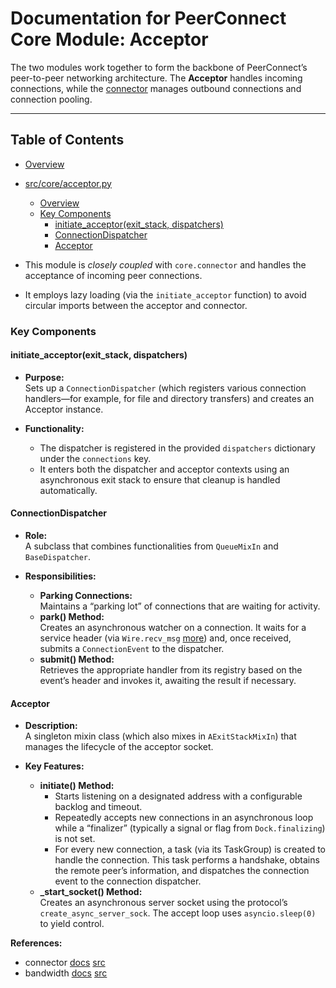# Documentation for PeerConnect Core Module: Acceptor

The two modules work together to form the backbone of PeerConnect’s peer-to-peer networking architecture. The **Acceptor** handles incoming connections, while the [connector](https://github.com/ShaikAli65/PeerConnect/blob/dev/docs/core/connector.md) manages outbound connections and connection pooling.

---

## Table of Contents

- [Overview](#overview)
- [src/core/acceptor.py](#srccoreacceptorpy)
  - [Overview](#overview-1)
  - [Key Components](#key-components)
    - [initiate_acceptor(exit_stack, dispatchers)](#initiate_acceptorexit_stack-dispatchers)
    - [ConnectionDispatcher](#connectiondispatcher)
    - [Acceptor](#acceptor)

- This module is *closely coupled* with `core.connector` and handles the acceptance of incoming peer connections.
- It employs lazy loading (via the `initiate_acceptor` function) to avoid circular imports between the acceptor and connector.

### Key Components

#### initiate_acceptor(exit_stack, dispatchers)

- **Purpose:**  
  Sets up a `ConnectionDispatcher` (which registers various connection handlers—for example, for file and directory transfers) and creates an Acceptor instance.
  
- **Functionality:**  
  - The dispatcher is registered in the provided `dispatchers` dictionary under the `connections` key.
  - It enters both the dispatcher and acceptor contexts using an asynchronous exit stack to ensure that cleanup is handled automatically.

#### ConnectionDispatcher

- **Role:**  
  A subclass that combines functionalities from `QueueMixIn` and `BaseDispatcher`.

- **Responsibilities:**
  - **Parking Connections:**  
    Maintains a “parking lot” of connections that are waiting for activity.
  - **park() Method:**  
    Creates an asynchronous watcher on a connection. It waits for a service header (via `Wire.recv_msg` [more](https://github.com/ShaikAli65/PeerConnect/blob/dev/docs/avails/wire.md)) and, once received, submits a `ConnectionEvent` to the dispatcher.
  - **submit() Method:**  
    Retrieves the appropriate handler from its registry based on the event’s header and invokes it, awaiting the result if necessary.

#### Acceptor

- **Description:**  
  A singleton mixin class (which also mixes in `AExitStackMixIn`) that manages the lifecycle of the acceptor socket.
  
- **Key Features:**
  - **initiate() Method:**  
    - Starts listening on a designated address with a configurable backlog and timeout.
    - Repeatedly accepts new connections in an asynchronous loop while a “finalizer” (typically a signal or flag from `Dock.finalizing`) is not set.
    - For every new connection, a task (via its TaskGroup) is created to handle the connection. This task performs a handshake, obtains the remote peer’s information, and dispatches the connection event to the connection dispatcher.
  - **_start_socket() Method:**  
    Creates an asynchronous server socket using the protocol’s `create_async_server_sock`. The accept loop uses `asyncio.sleep(0)` to yield control.


**References:**  
- connector [docs](https://github.com/ShaikAli65/PeerConnect/blob/dev/docs/core/connector.md) [src](https://github.com/ShaikAli65/PeerConnect/blob/dev/src/core/connector.py)
- bandwidth [docs](https://github.com/ShaikAli65/PeerConnect/blob/dev/docs/core/bandwidth.md) [src](https://github.com/ShaikAli65/PeerConnect/blob/dev/src/core/bandwidth.py)